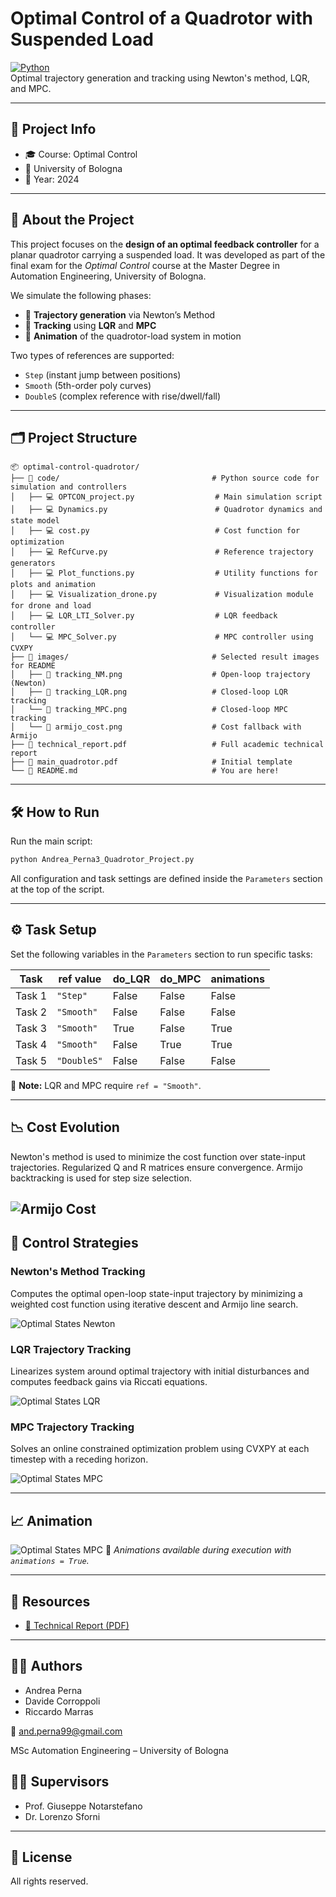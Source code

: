 # Optimal Control of a Quadrotor with Suspended Load

[![Python](https://img.shields.io/badge/Python-3.10-blue?logo=python)](https://www.python.org/)  
Optimal trajectory generation and tracking using Newton's method, LQR, and MPC.

---
## 📌 Project Info
- 🎓 Course: Optimal Control
- 🏫 University of Bologna
- 📅 Year: 2024
---

## 🧠 About the Project

This project focuses on the **design of an optimal feedback controller** for a planar quadrotor carrying a suspended load. It was developed as part of the final exam for the *Optimal Control* course at the Master Degree in Automation Engineering, University of Bologna.

We simulate the following phases:

- 🚀 **Trajectory generation** via Newton’s Method  
- 🎯 **Tracking** using **LQR** and **MPC**
- 🎥 **Animation** of the quadrotor-load system in motion

Two types of references are supported:
- `Step` (instant jump between positions)
- `Smooth` (5th-order poly curves)
- `DoubleS` (complex reference with rise/dwell/fall)

---

## 🗂 Project Structure

```
📦 optimal-control-quadrotor/
├── 📁 code/                                  # Python source code for simulation and controllers
│   ├── 💻 OPTCON_project.py                  # Main simulation script
│   ├── 💻 Dynamics.py                        # Quadrotor dynamics and state model
│   ├── 💻 cost.py                            # Cost function for optimization
│   ├── 💻 RefCurve.py                        # Reference trajectory generators
│   ├── 💻 Plot_functions.py                  # Utility functions for plots and animation
│   ├── 💻 Visualization_drone.py             # Visualization module for drone and load
│   ├── 💻 LQR_LTI_Solver.py                  # LQR feedback controller
│   └── 💻 MPC_Solver.py                      # MPC controller using CVXPY
├── 📁 images/                                # Selected result images for README
│   ├── 📸 tracking_NM.png                    # Open-loop trajectory (Newton)
│   ├── 📸 tracking_LQR.png                   # Closed-loop LQR tracking
│   └── 📸 tracking_MPC.png                   # Closed-loop MPC tracking
│   └── 📸 armijo_cost.png                    # Cost fallback with Armijo
├── 📘 technical_report.pdf                   # Full academic technical report
├── 📄 main_quadrotor.pdf                     # Initial template
└── 📄 README.md                              # You are here!
```

---

## 🛠 How to Run

Run the main script:

```bash
python Andrea_Perna3_Quadrotor_Project.py
```

All configuration and task settings are defined inside the `Parameters` section at the top of the script.

---

## ⚙️ Task Setup

Set the following variables in the `Parameters` section to run specific tasks:

| Task    | ref value    | do_LQR | do_MPC | animations |
|---------|--------------|--------|--------|------------|
| Task 1  | `"Step"`      | False  | False  | False      |
| Task 2  | `"Smooth"`    | False  | False  | False      |
| Task 3  | `"Smooth"`    | True   | False  | True       |
| Task 4  | `"Smooth"`    | False  | True   | True       |
| Task 5  | `"DoubleS"`   | False  | False  | False      |

🧠 **Note:** LQR and MPC require `ref = "Smooth"`.

---

## 📉 Cost Evolution

Newton's method is used to minimize the cost function over state-input trajectories. Regularized Q and R matrices ensure convergence. Armijo backtracking is used for step size selection.

![Armijo Cost](./images/armijo_cost.png)
---

## 🎯 Control Strategies

### Newton's Method Tracking
Computes the optimal open-loop state-input trajectory by minimizing a weighted cost function using iterative descent and Armijo line search.

![Optimal States Newton](./images/tracking_NM.png)

### LQR Trajectory Tracking
Linearizes system around optimal trajectory with initial disturbances and computes feedback gains via Riccati equations.

![Optimal States LQR](./images/tracking_LQR.png)

### MPC Trajectory Tracking
Solves an online constrained optimization problem using CVXPY at each timestep with a receding horizon.

![Optimal States MPC](./images/tracking_MPC.png)

---

## 📈 Animation

![Optimal States MPC](./images/anim.png)
📌 *Animations available during execution with `animations = True`.*

---

## 📎 Resources

- [📘 Technical Report (PDF)](./technical_report.pdf)

---

## 👨‍🎓 Authors

- Andrea Perna
- Davide Corroppoli  
- Riccardo Marras

📧 and.perna99@gmail.com

MSc Automation Engineering – University of Bologna

## 👩‍🏫 Supervisors
- Prof. Giuseppe Notarstefano  
- Dr. Lorenzo Sforni

---

## 📜 License

All rights reserved.
